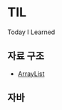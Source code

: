 # TIL
Today I Learned

## 자료 구조
* [ArrayList](https://github.com/wonu606/TIL/blob/main/data-structures/ArrayList.md)

## 자바
